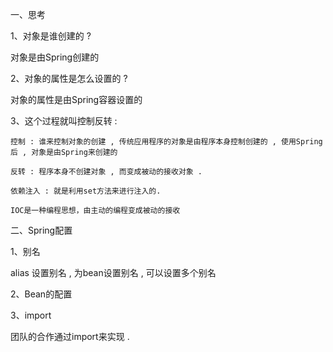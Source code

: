 一、思考

1、对象是谁创建的 ?  

对象是由Spring创建的

2、对象的属性是怎么设置的 ?  

对象的属性是由Spring容器设置的

3、这个过程就叫控制反转 :

    控制 : 谁来控制对象的创建 , 传统应用程序的对象是由程序本身控制创建的 , 使用Spring后 , 对象是由Spring来创建的

    反转 : 程序本身不创建对象 , 而变成被动的接收对象 .

    依赖注入 : 就是利用set方法来进行注入的.

    IOC是一种编程思想，由主动的编程变成被动的接收

二、Spring配置

1、别名

alias 设置别名 , 为bean设置别名 , 可以设置多个别名

<!--设置别名：在获取Bean的时候可以使用别名获取-->
<alias name="userT" alias="userNew"/>

2、Bean的配置

<!--bean就是java对象,由Spring创建和管理-->

<!--
   id 是bean的标识符,要唯一,如果没有配置id,name就是默认标识符
   如果配置id,又配置了name,那么name是别名
   name可以设置多个别名,可以用逗号,分号,空格隔开
   如果不配置id和name,可以根据applicationContext.getBean(.class)获取对象;

class是bean的全限定名=包名+类名
-->
<bean id="hello" name="hello2 h2,h3;h4" class="com.kuang.pojo.Hello">
   <property name="name" value="Spring"/>
</bean>

3、import

团队的合作通过import来实现 .

<import resource="{path}/beans.xml"/>